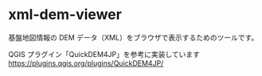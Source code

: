 # xml-dem-viewer

基盤地図情報の DEM データ（XML）をブラウザで表示するためのツールです。

QGIS プラグイン「QuickDEM4JP」を参考に実装しています
https://plugins.qgis.org/plugins/QuickDEM4JP/
